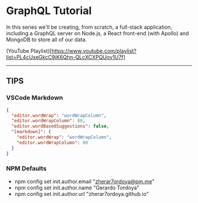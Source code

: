 # GraphQL Tutorial

In this series we'll be creating, from scratch, a full-stack application, including a GraphQL server on Node.js, a React front-end (with Apollo) and MongoDB to store all of our data.

(YouTube Playlist)[https://www.youtube.com/playlist?list=PL4cUxeGkcC9iK6Qhn-QLcXCXPQUov1U7f]

---

## TIPS

### VSCode Markdown

```json
{
  "editor.wordWrap": "wordWrapColumn",
  "editor.wordWrapColumn": 80,
  "editor.wordBasedSuggestions": false,
  "[markdown]": {
    "editor.wordWrap": "wordWrapColumn",
    "editor.wordWrapColumn": 80
  }
}
```

### NPM Defaults

- npm config set init.author.email "zherar7ordoya@pm.me"
- npm config set init.author.name "Gerardo Tordoya"
- npm config set init.author.url "zherar7ordoya.github.io"
